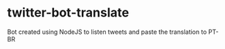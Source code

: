 # twitter-bot-translate
Bot created using NodeJS to listen tweets and paste the translation to PT-BR
